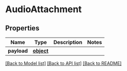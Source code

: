 # AudioAttachment

## Properties
Name | Type | Description | Notes
------------ | ------------- | ------------- | -------------
**payload** | [**object**](.md) |  | 

[[Back to Model list]](../README.md#documentation-for-models) [[Back to API list]](../README.md#documentation-for-api-endpoints) [[Back to README]](../README.md)

